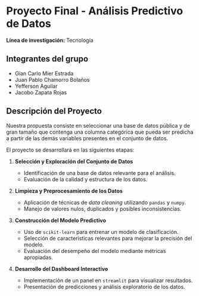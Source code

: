 # Proyecto Final - Análisis Predictivo de Datos

**Línea de investigación:** Tecnología

## Integrantes del grupo

- Gian Carlo Mier Estrada
- Juan Pablo Chamorro Bolaños
- Yefferson Aguilar
- Jacobo Zapata Rojas

## Descripción del Proyecto

Nuestra propuesta consiste en seleccionar una base de datos pública y de gran tamaño que contenga una columna categórica que pueda ser predicha a partir de las demás variables presentes en el conjunto de datos.

El proyecto se desarrollará en las siguientes etapas:

1. **Selección y Exploración del Conjunto de Datos**

   - Identificación de una base de datos relevante para el análisis.
   - Evaluación de la calidad y estructura de los datos.

2. **Limpieza y Preprocesamiento de los Datos**

   - Aplicación de técnicas de _data cleaning_ utilizando `pandas` y `numpy`.
   - Manejo de valores nulos, duplicados y posibles inconsistencias.

3. **Construcción del Modelo Predictivo**

   - Uso de `scikit-learn` para entrenar un modelo de clasificación.
   - Selección de características relevantes para mejorar la precisión del modelo.
   - Evaluación del desempeño del modelo mediante métricas apropiadas.

4. **Desarrollo del Dashboard Interactivo**
   - Implementación de un panel en `streamlit` para visualizar resultados.
   - Presentación de predicciones y análisis exploratorio de los datos.

